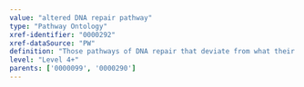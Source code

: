 ```yaml
---
value: "altered DNA repair pathway"
type: "Pathway Ontology"
xref-identifier: "0000292"
xref-dataSource: "PW"
definition: "Those pathways of DNA repair that deviate from what their normal course should be. Aberrant pathways of DNA repair, alone or in combination with other pathways underlie various diseases."
level: "Level 4+"
parents: ['0000099', '0000290']
---
```

